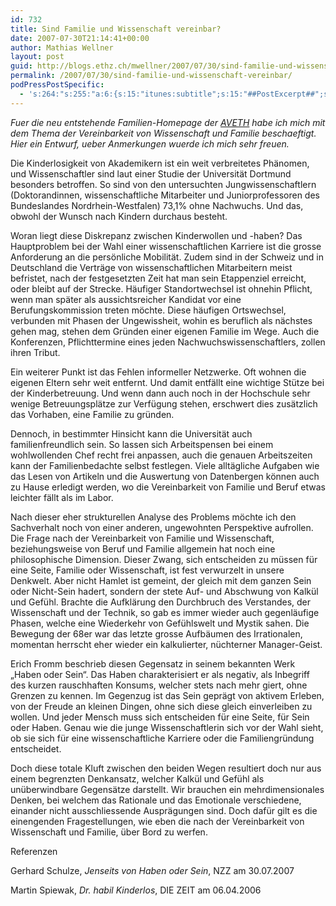 ```yaml
---
id: 732
title: Sind Familie und Wissenschaft vereinbar?
date: 2007-07-30T21:14:41+00:00
author: Mathias Wellner
layout: post
guid: http://blogs.ethz.ch/mwellner/2007/07/30/sind-familie-und-wissenschaft-vereinbar/
permalink: /2007/07/30/sind-familie-und-wissenschaft-vereinbar/
podPressPostSpecific:
  - 's:264:"s:255:"a:6:{s:15:"itunes:subtitle";s:15:"##PostExcerpt##";s:14:"itunes:summary";s:15:"##PostExcerpt##";s:15:"itunes:keywords";s:17:"##WordPressCats##";s:13:"itunes:author";s:10:"##Global##";s:15:"itunes:explicit";s:7:"Default";s:12:"itunes:block";s:7:"Default";}";";'
---
```

_Fuer die neu entstehende Familien-Homepage der [AVETH](http://www.aveth.ethz.ch) habe ich mich mit dem Thema der Vereinbarkeit von Wissenschaft und Familie beschaeftigt. Hier ein Entwurf, ueber Anmerkungen wuerde ich mich sehr freuen._

Die Kinderlosigkeit von Akademikern ist ein weit verbreitetes Phänomen, und Wissenschaftler sind laut einer Studie der Universität Dortmund besonders betroffen. So sind von den untersuchten Jungwissenschaftlern (Doktorandinnen, wissenschaftliche Mitarbeiter und Juniorprofessoren des Bundeslandes Nordrhein-Westfalen) 73,1% ohne Nachwuchs. Und das, obwohl der Wunsch nach Kindern durchaus besteht.

Woran liegt diese Diskrepanz zwischen Kinderwollen und -haben? Das Hauptproblem bei der Wahl einer wissenschaftlichen Karriere ist die grosse Anforderung an die persönliche Mobilität. Zudem sind in der Schweiz und in Deutschland die Verträge von wissenschaftlichen Mitarbeitern meist befristet, nach der festgesetzten Zeit hat man sein Etappenziel erreicht, oder bleibt auf der Strecke. Häufiger Standortwechsel ist ohnehin Pflicht, wenn man später als aussichtsreicher Kandidat vor eine Berufungskommission treten möchte. Diese häufigen Ortswechsel, verbunden mit Phasen der Ungewissheit, wohin es beruflich als nächstes gehen mag, stehen dem Gründen einer eigenen Familie im Wege. Auch die Konferenzen, Pflichttermine eines jeden Nachwuchswissenschaftlers, zollen ihren Tribut.

Ein weiterer Punkt ist das Fehlen informeller Netzwerke. Oft wohnen die eigenen Eltern sehr weit entfernt. Und damit entfällt eine wichtige Stütze bei der Kinderbetreuung. Und wenn dann auch noch in der Hochschule sehr wenige Betreuungsplätze zur Verfügung stehen, erschwert dies zusätzlich das Vorhaben, eine Familie zu gründen.

Dennoch, in bestimmter Hinsicht kann die Universität auch familienfreundlich sein. So lassen sich Arbeitspensen bei einem wohlwollenden Chef recht frei anpassen, auch die genauen Arbeitszeiten kann der Familienbedachte selbst festlegen. Viele alltägliche Aufgaben wie das Lesen von Artikeln und die Auswertung von Datenbergen können auch zu Hause erledigt werden, wo die Vereinbarkeit von Familie und Beruf etwas leichter fällt als im Labor.

Nach dieser eher strukturellen Analyse des Problems möchte ich den Sachverhalt noch von einer anderen, ungewohnten Perspektive aufrollen. Die Frage nach der Vereinbarkeit von Familie und Wissenschaft, beziehungsweise von Beruf und Familie allgemein hat noch eine philosophische Dimension. Dieser Zwang, sich entscheiden zu müssen für eine Seite, Familie oder Wissenschaft, ist fest verwurzelt in unsere Denkwelt. Aber nicht Hamlet ist gemeint, der gleich mit dem ganzen Sein oder Nicht-Sein hadert, sondern der stete Auf- und Abschwung von Kalkül und Gefühl. Brachte die Aufklärung den Durchbruch des Verstandes, der Wissenschaft und der Technik, so gab es immer wieder auch gegenläufige Phasen, welche eine Wiederkehr von Gefühlswelt und Mystik sahen. Die Bewegung der 68er war das letzte grosse Aufbäumen des Irrationalen, momentan herrscht eher wieder ein kalkulierter, nüchterner Manager-Geist.

Erich Fromm beschrieb diesen Gegensatz in seinem bekannten Werk „Haben oder Sein“. Das Haben charakterisiert er als negativ, als Inbegriff des kurzen rauschhaften Konsums, welcher stets nach mehr giert, ohne Grenzen zu kennen. Im Gegenzug ist das Sein geprägt von aktivem Erleben, von der Freude an kleinen Dingen, ohne sich diese gleich einverleiben zu wollen. Und jeder Mensch muss sich entscheiden für eine Seite, für Sein oder Haben. Genau wie die junge Wissenschaftlerin sich vor der Wahl sieht, ob sie sich für eine wissenschaftliche Karriere oder die Familiengründung entscheidet.

Doch diese totale Kluft zwischen den beiden Wegen resultiert doch nur aus einem begrenzten Denkansatz, welcher Kalkül und Gefühl als unüberwindbare Gegensätze darstellt. Wir brauchen ein mehrdimensionales Denken, bei welchem das Rationale und das Emotionale verschiedene, einander nicht ausschliessende Ausprägungen sind. Doch dafür gilt es die einengenden Fragestellungen, wie eben die nach der Vereinbarkeit von Wissenschaft und Familie, über Bord zu werfen.

Referenzen

Gerhard Schulze, _Jenseits von Haben oder Sein_, NZZ am 30.07.2007
  
Martin Spiewak, _Dr. habil Kinderlos_, DIE ZEIT am 06.04.2006
